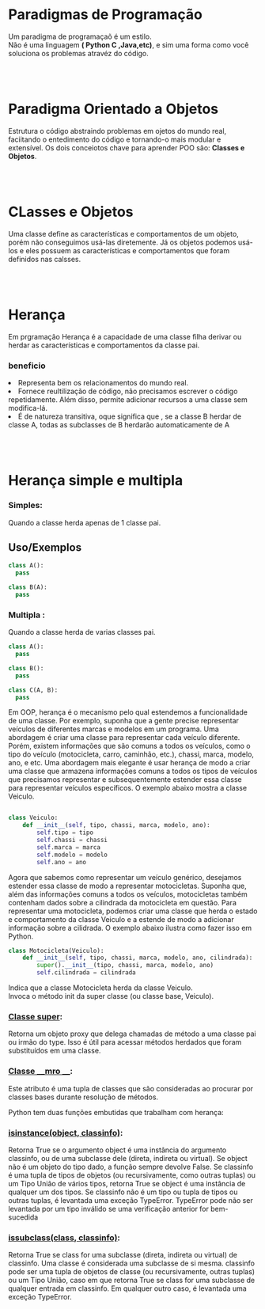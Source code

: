 # Paradigmas de Programação

<p>Um paradigma de programaçaõ é um estilo.
<br>Não é uma linguagem <b>( Python C ,Java,etc)</b>, e sim uma forma  como você
soluciona os problemas atravéz do código.

<br><br>

# Paradigma Orientado a Objetos
<p>Estrutura o código abstraindo problemas em ojetos do mundo real, faciitando o entedimento do código e tornando-o
mais modular e extensível. Os dois conceiotos chave para aprender POO são: <b>Classes e Objetos</b>.


<br><br>

# CLasses e Objetos
Uma classe define as características e comportamentos de um objeto, porém não conseguimos usá-las diretemente. Já os objetos podemos usá-los e eles possuem as características e comportamentos que foram definidos nas calsses.

<br><br>
# Herança

Em prgramação Herança é a capacidade de uma classe filha derivar ou herdar as características e comportamentos da classe pai.

### beneficio
<li>Representa bem os relacionamentos do mundo real.
<li>Fornece reultilização de código, não precisamos escrever o código repetidamente. Além disso, permite adicionar recursos a uma classe sem modifica-lá.
<li>É de natureza transitiva, oque significa que , se a classe B herdar de classe A, todas as subclasses de B herdarão automaticamente de A

<br><br>
# Herança simple e multipla
### Simples: 
Quando a classe herda apenas de 1 classe pai.
## Uso/Exemplos

```Python
class A():
  pass

class B(A):
  pass
```
### Multipla :
Quando a classe herda de varias classes pai.

```Python
class A():
  pass

class B():
  pass

class C(A, B):
  pass

```

Em OOP, herança é o mecanismo pelo qual estendemos a funcionalidade de uma classe. Por exemplo, suponha que a gente precise representar veículos de diferentes marcas e modelos em um programa. Uma abordagem é criar uma classe para representar cada veículo diferente. Porém, existem informações que são comuns a todos os veículos, como o tipo do veículo (motocicleta, carro, caminhão, etc.), chassi, marca, modelo, ano, e etc. Uma abordagem mais elegante é usar herança de modo a criar uma classe que armazena informações comuns a todos os tipos de veículos que precisamos representar e subsequentemente estender essa classe para representar veículos específicos. O exemplo abaixo mostra a classe Veiculo.

```Python

class Veiculo:
    def __init__(self, tipo, chassi, marca, modelo, ano):
        self.tipo = tipo
        self.chassi = chassi
        self.marca = marca
        self.modelo = modelo
        self.ano = ano

```

Agora que sabemos como representar um veículo genérico, desejamos estender essa classe de modo a representar motocicletas. Suponha que, além das informações comuns a todos os veículos, motocicletas também contenham dados sobre a cilindrada da motocicleta em questão. Para representar uma motocicleta, podemos criar uma classe que herda o estado e comportamento da classe Veiculo e a estende de modo a adicionar informação sobre a cilidrada. O exemplo abaixo ilustra como fazer isso em Python.

```Python
class Motocicleta(Veiculo): 
    def __init__(self, tipo, chassi, marca, modelo, ano, cilindrada):
        super().__init__(tipo, chassi, marca, modelo, ano) 
        self.cilindrada = cilindrada
```


Indica que a classe Motocicleta herda da classe Veiculo.<br>
Invoca o método init da super classe (ou classe base, Veiculo).

### [Classe super](https://docs.python.org/pt-br/3/library/functions.html#super):  
Retorna um objeto proxy que delega chamadas de método a uma classe pai ou irmão do type. Isso é útil para acessar métodos herdados que foram substituídos em uma classe.

### [Classe __mro __](https://docs.python.org/pt-br/3/library/stdtypes.html#class.__mro__): 
Este atributo é uma tupla de classes que são consideradas ao procurar por classes bases durante resolução de métodos.

Python tem duas funções embutidas que trabalham com herança:
### [isinstance(object, classinfo)](https://docs.python.org/pt-br/3/library/functions.html#isinstance):
 Retorna True se o argumento object é uma instância do argumento classinfo, ou de uma subclasse dele (direta, indireta ou virtual). Se object não é um objeto do tipo dado, a função sempre devolve False. Se classinfo é uma tupla de tipos de objetos (ou recursivamente, como outras tuplas) ou um Tipo União de vários tipos, retorna True se object é uma instância de qualquer um dos tipos. Se classinfo não é um tipo ou tupla de tipos ou outras tuplas, é levantada uma exceção TypeError. TypeError pode não ser levantada por um tipo inválido se uma verificação anterior for bem-sucedida

### [issubclass(class, classinfo)](https://docs.python.org/pt-br/3/library/functions.html#isinstance):
Retorna True se class for uma subclasse (direta, indireta ou virtual) de classinfo. Uma classe é considerada uma subclasse de si mesma. classinfo pode ser uma tupla de objetos de classe (ou recursivamente, outras tuplas) ou um Tipo União, caso em que retorna True se class for uma subclasse de qualquer entrada em classinfo. Em qualquer outro caso, é levantada uma exceção TypeError.